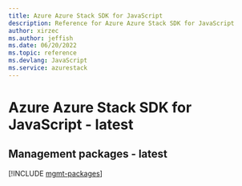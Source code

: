 ```yaml
---
title: Azure Azure Stack SDK for JavaScript
description: Reference for Azure Azure Stack SDK for JavaScript
author: xirzec
ms.author: jeffish
ms.date: 06/20/2022
ms.topic: reference
ms.devlang: JavaScript
ms.service: azurestack
---
```

# Azure Azure Stack SDK for JavaScript - latest
## Management packages - latest
[!INCLUDE [mgmt-packages](azure-stack-mgmt-index.md)]

